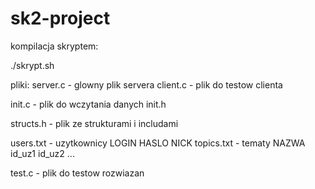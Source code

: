 # sk2-project

kompilacja skryptem:

./skrypt.sh

pliki:
server.c - glowny plik servera
client.c - plik do testow clienta

init.c - plik do wczytania danych
init.h

structs.h - plik ze strukturami i includami

users.txt - uzytkownicy LOGIN HASLO NICK
topics.txt - tematy NAZWA id_uz1 id_uz2 ...


test.c - plik do testow rozwiazan

